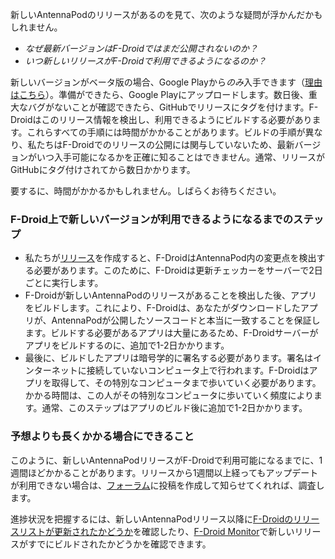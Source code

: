 新しいAntennaPodのリリースがあるのを見て、次のような疑問が浮かんだかもしれません。

* *なぜ最新バージョンはF-Droidではまだ公開されないのか？*
* *いつ新しいリリースがF-Droidで利用できるようになるのか？*

新しいバージョンがベータ版の場合、Google Playから*のみ*入手できます（[理由はこちら](/documentation/general/beta)）。準備ができたら、Google Playにアップロードします。数日後、重大なバグがないことが確認できたら、GitHubでリリースにタグを付けます。F-Droidはこのリリース情報を検出し、利用できるようにビルドする必要があります。これらすべての手順には時間がかかることがあります。ビルドの手順が異なり、私たちはF-Droidでのリリースの公開には関与していないため、最新バージョンがいつ入手可能になるかを正確に知ることはできません。通常、リリースがGitHubにタグ付けされてから数日かかります。

要するに、時間がかかるかもしれません。しばらくお待ちください。

### F-Droid上で新しいバージョンが利用できるようになるまでのステップ

- 私たちが[リリース](https://github.com/AntennaPod/AntennaPod/releases)を作成すると、F-DroidはAntennaPod内の変更点を検出する必要があります。このために、F-Droidは更新チェッカーをサーバーで2日ごとに実行します。
- F-Droidが新しいAntennaPodのリリースがあることを検出した後、アプリをビルドします。これにより、F-Droidは、あなたがダウンロードしたアプリが、AntennaPodが公開したソースコードと本当に一致することを保証します。ビルドする必要があるアプリは大量にあるため、F-Droidサーバーがアプリをビルドするのに、追加で1-2日かかります。
- 最後に、ビルドしたアプリは暗号学的に署名する必要があります。署名はインターネットに接続していないコンピュータ上で行われます。F-Droidはアプリを取得して、その特別なコンピュータまで歩いていく必要があります。かかる時間は、この人がその特別なコンピュータに歩いていく頻度によります。通常、このステップはアプリのビルド後に追加で1-2日かかります。

### 予想よりも長くかかる場合にできること

このように、新しいAntennaPodリリースがF-Droidで利用可能になるまでに、1週間ほどかかることがあります。リリースから1週間以上経ってもアップデートが利用できない場合は、[フォーラム](https://forum.antennapod.org/)に投稿を作成して知らせてくれれば、調査します。

進捗状況を把握するには、新しいAntennaPodリリース以降に[F-Droidのリリースリストが更新されたかどうか](https://gitlab.com/fdroid/fdroiddata/-/commits/master?search=Update+known+apks)を確認したり、[F-Droid Monitor](https://monitor.f-droid.org/builds/build)で新しいリリースがすでにビルドされたかどうかを確認できます。
